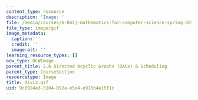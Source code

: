 ```yaml
---
content_type: resource
description: 'Image: '
file: /media/courses/6-042j-mathematics-for-computer-science-spring-2015/9c0924a35104092ae5e4e916b4a15f1c_divi2.gif
file_type: image/gif
image_metadata:
  caption: ''
  credit: ''
  image-alt: ''
learning_resource_types: []
ocw_type: OCWImage
parent_title: 2.6 Directed Acyclic Graphs (DAGs) & Scheduling
parent_type: CourseSection
resourcetype: Image
title: divi2.gif
uid: 9c0924a3-5104-092a-e5e4-e916b4a15f1c
---
```

